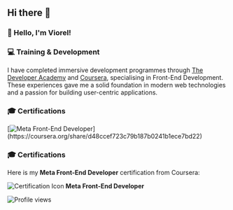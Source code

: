 ## Hi there 👋

### 👋 Hello, I'm Viorel!

### 💻 Training & Development

I have completed immersive development programmes through [The Developer Academy](https://www.thedeveloperacademy.com) and [Coursera](https://www.coursera.org), specialising in Front-End Development. These experiences gave me a solid foundation in modern web technologies and a passion for building user-centric applications.

### 🎓 Certifications

[![Meta Front-End Developer]([https://img.shields.io/badge/Meta%20Front-End%20Developer-Coursera-blue](https://www.coursera.org/account/accomplishments/specialization/certificate/P4NG21MJO4HM))](https://coursera.org/share/d48ccef723c79b187b0241b1ece7bd22)

### 🎓 Certifications

Here is my **Meta Front-End Developer** certification from Coursera:

![Certification Icon]([https://link-catre-imaginea-ta.png](https://www.coursera.org/account/accomplishments/specialization/certificate/P4NG21MJO4HM)) **Meta Front-End Developer**



![Profile views](https://komarev.com/ghpvc/?username=Dux-ping&color=brightgreen)










<!--
**Dux-ping/Dux-ping** is a ✨ _special_ ✨ repository because its `README.md` (this file) appears on your GitHub profile.




Here are some ideas to get you started:

- 🔭 I’m currently working on ...
- 🌱 I’m currently learning ...
- 👯 I’m looking to collaborate on ...
- 🤔 I’m looking for help with ...
- 💬 Ask me about ...
- 📫 How to reach me: ...
- 😄 Pronouns: ...
- ⚡ Fun fact: ...
-->
